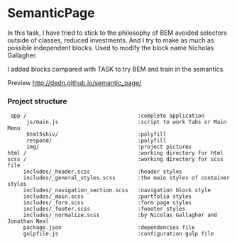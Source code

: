 # SemanticPage
In this task, I have tried to stick to the philosophy of BEM avoided selectors outside of classes, reduced investments. And I try to make as much as possible independent blocks. Used to modify the block name Nicholas Gallagher.

I added blocks compared with TASK to try BEM and train in the semantics.

Preview http://dedn.github.io/semantic_page/

### Project structure
     app /                                   :complete application   
          js/main.js                         :script to work Tabs or Main Menu
          html5shiv/                         :polyfill
          respond/                           :polyfill
          img/                               :project pictures   
    html /                                   :working directory for html 
    scss /                                   :working directory for scss file  
         includes/_header.scss               :header styles
         includes/_general_styles.scss       :the main styles of container styles
         includes/_navigation_section.scss   :navigation block style
         includes/_main.scss                 :portfolio styles
         includes/_form.scss                 :form page styles
         includes/_footer.scss               :foooter styles
         includes/_normalize.scss            :by Nicolas Gallagher and Jonathan Neal
         package.json                        :dependencies file
         gulpfile.js                         :configuration gulp file 
         
   
  
  
  
  
  
